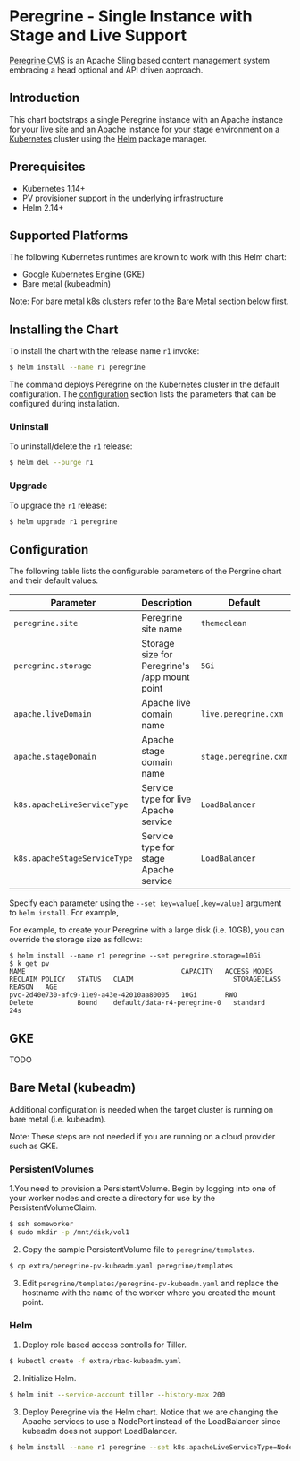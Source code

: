 # Peregrine - Single Instance with Stage and Live Support

[Peregrine CMS](http://www.peregrine-cms.com/) is an Apache Sling based content management system embracing a head optional and API driven approach.  

## Introduction

This chart bootstraps a single Peregrine instance with an Apache instance for your live site and an Apache instance for your stage environment on a [Kubernetes](http://kubernetes.io) cluster using the [Helm](https://helm.sh) package manager.

## Prerequisites

- Kubernetes 1.14+
- PV provisioner support in the underlying infrastructure
- Helm 2.14+


## Supported Platforms

The following Kubernetes runtimes are known to work with this Helm chart:

- Google Kubernetes Engine (GKE)
- Bare metal (kubeadmin)  

Note: For bare metal k8s clusters refer to the Bare Metal section below first.

## Installing the Chart

To install the chart with the release name `r1` invoke:

```bash
$ helm install --name r1 peregrine
```

The command deploys Peregrine on the Kubernetes cluster in the default configuration. The [configuration](#configuration) section lists the parameters that can be configured during installation.

### Uninstall

To uninstall/delete the `r1` release:

```bash
$ helm del --purge r1
```

### Upgrade

To upgrade the `r1` release:

```bash
$ helm upgrade r1 peregrine
```


## Configuration

The following table lists the configurable parameters of the Pergrine chart and their default values.

| Parameter                                    | Description                                       | Default                                |
| -----------------------------------------    | ------------------------------------------------- | -------------------------------------- |
| `peregrine.site`                             | Peregrine site name                               | `themeclean`                           |
| `peregrine.storage`                          | Storage size for Peregrine's /app mount point     | `5Gi`                                  |
| `apache.liveDomain`                          | Apache live domain name                           | `live.peregrine.cxm`                   |
| `apache.stageDomain`                         | Apache stage domain name                          | `stage.peregrine.cxm`                  |
| `k8s.apacheLiveServiceType`                  | Service type for live Apache service              | `LoadBalancer`                         |
| `k8s.apacheStageServiceType`                 | Service type for stage Apache service             | `LoadBalancer`                         |

Specify each parameter using the `--set key=value[,key=value]` argument to `helm install`. For example,

For example, to create your Peregrine with a large disk (i.e. 10GB), you can override the storage size as follows:

```
$ helm install --name r1 peregrine --set peregrine.storage=10Gi
$ k get pv
NAME                                       CAPACITY   ACCESS MODES   RECLAIM POLICY   STATUS   CLAIM                         STORAGECLASS   REASON   AGE
pvc-2d40e730-afc9-11e9-a43e-42010aa80005   10Gi       RWO            Delete           Bound    default/data-r4-peregrine-0   standard                24s
```

## GKE

TODO

## Bare Metal (kubeadm)

Additional configuration is needed when the target cluster is running on bare metal (i.e. kubeadm).

Note: These steps are not needed if you are running on a cloud provider such as GKE.

### PersistentVolumes

1.You need to provision a PersistentVolume. Begin by logging into one of your
worker nodes and create a directory for use by the PersistentVolumeClaim. 

```bash
$ ssh someworker
$ sudo mkdir -p /mnt/disk/vol1
```

2. Copy the sample PersistentVolume file to `peregrine/templates`.

```bash
$ cp extra/peregrine-pv-kubeadm.yaml peregrine/templates
```

3. Edit `peregrine/templates/peregrine-pv-kubeadm.yaml` and replace the hostname with the name of the
worker where you created the mount point.


### Helm

1. Deploy role based access controlls for Tiller.

```bash
$ kubectl create -f extra/rbac-kubeadm.yaml 
```

2. Initialize Helm.

```bash
$ helm init --service-account tiller --history-max 200
```

3. Deploy Peregrine via the Helm chart. Notice that we are changing the Apache services to use a NodePort instead of the LoadBalancer since kubeadm does not support LoadBalancer.

```bash
$ helm install --name r1 peregrine --set k8s.apacheLiveServiceType=NodePort,k8s.apacheStageServiceType=NodePort
```
